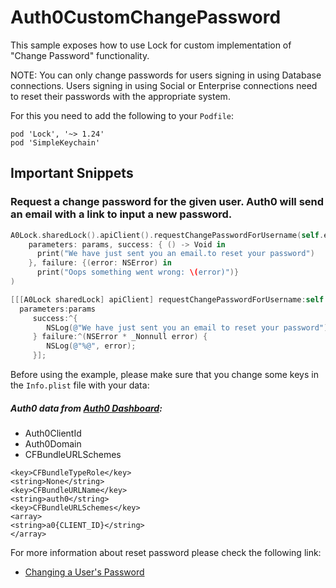 # Auth0CustomChangePassword

This sample exposes how to use Lock for custom implementation of "Change Password" functionality.

NOTE: You can only change passwords for users signing in using Database connections. Users signing in using Social or Enterprise connections need to reset their passwords with the appropriate system.

For this you need to add the following to your `Podfile`:
```
pod 'Lock', '~> 1.24'
pod 'SimpleKeychain'
```

## Important Snippets

### Request a change password for the given user. Auth0 will send an email with a link to input a new password. 
```swift
A0Lock.sharedLock().apiClient().requestChangePasswordForUsername(self.emailTextField.text!,
    parameters: params, success: { () -> Void in
      print("We have just sent you an email.to reset your password")
    }, failure: {(error: NSError) in
      print("Oops something went wrong: \(error)")}
)
```

```Objective-C
[[[A0Lock sharedLock] apiClient] requestChangePasswordForUsername:self.emailTextField.text
  parameters:params
     success:^{
        NSLog(@"We have just sent you an email to reset your password");                          
     } failure:^(NSError * _Nonnull error) {
        NSLog(@"%@", error);
     }];
```

Before using the example, please make sure that you change some keys in the `Info.plist` file with your data:

##### Auth0 data from [Auth0 Dashboard](https://manage.auth0.com/#/applications):

- Auth0ClientId
- Auth0Domain
- CFBundleURLSchemes

```
<key>CFBundleTypeRole</key>
<string>None</string>
<key>CFBundleURLName</key>
<string>auth0</string>
<key>CFBundleURLSchemes</key>
<array>
<string>a0{CLIENT_ID}</string>
</array>
```

For more information about reset password please check the following link:
* [Changing a User's Password](https://auth0.com/docs/connections/database/password-change)
